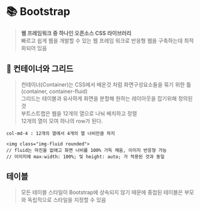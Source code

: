 # 📚 Bootstrap

> **웹 프레임워크 중 하나인 오픈소스 CSS 라이브러리** <br>
> 빠르고 쉽게 웹을 개발할 수 있는 웹 프레임 워크로 반응형 웹을 구축하는데 최적화되어 있음

## 📍 컨테이너와 그리드

> 컨테이너(Container)는 CSS에서 배운것 처럼 화면구성요소들을 묶기 위한 틀 (container, container-fluid) <br>
> 그리드는 테이블과 유사하게 화면을 분할해 원하는 레이아웃을 잡기위해 정의된 것<br>
> 부트스트랩은 웹을 12개의 열으로 나눠 배치하고 정렬<br>
> 12개의 열이 모여 하나의 row가 된다.

```
col-md-4 : 12개의 열에서 4개의 열 너비만큼 차지

<img class="img-fluid rounded"> 
// fluid는 마진을 없애고 화면 너비를 100% 가득 채움, 이미지 반응형 가능
// 이미지에 max-width: 100%; 및 height: auto; 가 적용된 것과 동일
```

## 테이블

> 모든 테이블 스타일이 Bootstrap에 상속되지 않기 때문에 중첩된 테이블은 부모와 독립적으로 스타일을 지정할 수 있음



